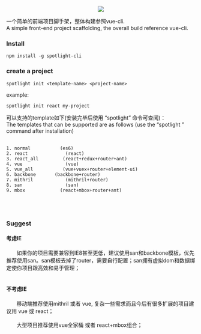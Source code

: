 <p align="center">
    <img src="https://github.com/yuminjustin/spotlight-cli/blob/master/static/sp_wihte.png">
</p>
一个简单的前端项目脚手架，整体构建参照vue-cli.  <br>
A simple front-end project scaffolding, the overall build reference vue-cli. <br>

### Install

    npm install -g spotlight-cli

### create a project

    spotlight init <template-name> <project-name>

example:

    spotlight init react my-project



可以支持的template如下(安装完毕后使用 “spotlight” 命令可查阅)：<br>
The templates that can be supported are as follows (use the “spotlight ” command after installation)<br><br>

    1. normal           (es6)  
    2. react              (react) 
    3. react_all         (react+redux+router+ant)
    4. vue                (vue)
    5. vue_all           (vue+vuex+router+element-ui) 
    6. backbone       (backbone+router)
    7. mithril            (mithril+router)
    8. san                (san)
    9. mbox             (react+mbox+router+ant)
    
    
<br><br>

### Suggest
#### 考虑IE 
        如果你的项目需要兼容到IE8甚至更低，建议使用san和backbone模板，优先推荐使用san。san模板去掉了router，需要自行配置；san拥有虚拟dom和数据绑定使你项目跟高效和易于管理；<br><br>
#### 不考虑IE
        移动端推荐使用mithril 或者 vue, 复杂一些需求而且今后有很多扩展的项目建议用 vue 或 react；<br><br>
        大型项目推荐使用vue全家桶 或者 react+mbox组合；
